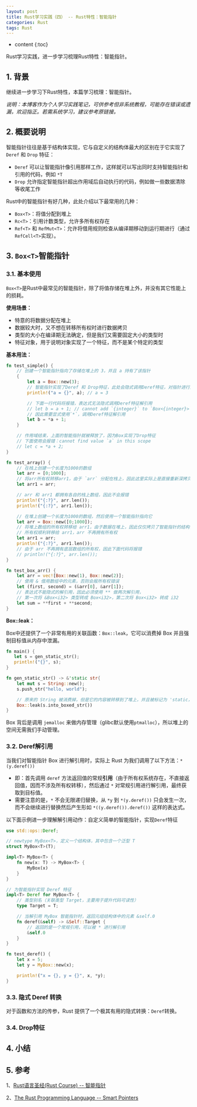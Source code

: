 ```yaml
---
layout: post
title: Rust学习实践（四） -- Rust特性：智能指针
categories: Rust
tags: Rust
---
```


* content
{:toc}

Rust学习实践，进一步学习梳理Rust特性：智能指针。



## 1. 背景

继续进一步学习下Rust特性，本篇学习梳理：智能指针。

*说明：本博客作为个人学习实践笔记，可供参考但非系统教程，可能存在错误或遗漏，欢迎指正。若需系统学习，建议参考原链接。*

## 2. 概要说明

智能指针往往是基于结构体实现，它与自定义的结构体最大的区别在于它实现了 `Deref` 和 `Drop` 特征：

* `Deref` 可以让智能指针像引用那样工作，这样就可以写出同时支持智能指针和引用的代码，例如 `*T`
* `Drop` 允许指定智能指针超出作用域后自动执行的代码，例如做一些数据清除等收尾工作

Rust中的智能指针有好几种，此处介绍以下最常用的几种：

* `Box<T>`：将值分配到堆上
* `Rc<T>`：引用计数类型，允许多所有权存在
* `Ref<T>` 和 `RefMut<T>`：允许将借用规则检查从编译期移动到运行期进行（通过`RefCell<T>`实现）。

## 3. `Box<T>`智能指针

### 3.1. 基本使用

`Box<T>`是Rust中最常见的智能指针，除了将值存储在堆上外，并没有其它性能上的损耗。

**使用场景：**

* 特意的将数据分配在堆上
* 数据较大时，又不想在转移所有权时进行数据拷贝
* 类型的大小在编译期无法确定，但是我们又需要固定大小的类型时
* 特征对象，用于说明对象实现了一个特征，而不是某个特定的类型

**基本用法：**

```rust
fn test_simple() {
    // 创建一个智能指针指向了存储在堆上的 3，并且 a 持有了该指针
    {
        let a = Box::new(3);
        // 智能指针实现了Deref 和 Drop特征，此处会隐式调用Deref特征，对指针进行解引用
        println!("a = {}", a); // a = 3

        // 下面一行代码将报错，表达式无法隐式调用Deref特征解引用
        // let b = a + 1; // cannot add `{integer}` to `Box<{integer}>`
        // 因此需要显式使用`*`，调用Deref特征解引用
        let b = *a + 1;
    }

    // 作用域结束，上面的智能指针就被释放了，因为Box实现了Drop特征
    // 下面使用会报错：cannot find value `a` in this scope
    // let c = *a + 2;
}

fn test_array() {
    // 在栈上创建一个长度为1000的数组
    let arr = [0;1000];
    // 将arr所有权转移arr1，由于 `arr` 分配在栈上，因此这里实际上是直接重新深拷贝了一份数据
    let arr1 = arr;

    // arr 和 arr1 都拥有各自的栈上数组，因此不会报错
    println!("{:?}", arr.len());
    println!("{:?}", arr1.len());

    // 在堆上创建一个长度为1000的数组，然后使用一个智能指针指向它
    let arr = Box::new([0;1000]);
    // 将堆上数组的所有权转移给 arr1，由于数据在堆上，因此仅仅拷贝了智能指针的结构体，底层数据并没有被拷贝
    // 所有权顺利转移给 arr1，arr 不再拥有所有权
    let arr1 = arr;
    println!("{:?}", arr1.len());
    // 由于 arr 不再拥有底层数组的所有权，因此下面代码将报错
    // println!("{:?}", arr.len());
}

fn test_box_arr() {
    let arr = vec![Box::new(1), Box::new(2)];
    // 使用 & 借用数组中的元素，否则会报所有权错误
    let (first, second) = (&arr[0], &arr[1]);
    // 表达式不能隐式的解引用，因此必须使用 ** 做两次解引用，
    // 第一次将 &Box<i32> 类型转成 Box<i32>，第二次将 Box<i32> 转成 i32
    let sum = **first + **second;
}
```

**Box::leak：**

Box中还提供了一个非常有用的关联函数：`Box::leak`，它可以消费掉 Box 并且强制目标值从内存中泄漏。

```rust
fn main() {
   let s = gen_static_str();
   println!("{}", s);
}

fn gen_static_str() -> &'static str{
    let mut s = String::new();
    s.push_str("hello, world");

    // 原来的 String 被消费掉，但是它的内容被转移到了堆上，并且被标记为 'static，返回了不可变的引用
    Box::leak(s.into_boxed_str())
}
```

Box 背后是调用 `jemalloc` 来做内存管理（glibc默认使用`ptmalloc`），所以堆上的空间无需我们手动管理。

### 3.2. Deref解引用

当我们对智能指针 Box 进行解引用时，实际上 Rust 为我们调用了以下方法：`*(y.deref())`

* 即：首先调用 `deref` 方法返回值的常规**引用**（由于所有权系统存在，不直接返回值，因而不涉及所有权转移），然后通过 `*` 对常规引用进行解引用，最终获取到目标值。
* 需要注意的是，`*` 不会无限递归替换，从 `*y` 到 `*(y.deref())` 只会发生一次，而不会继续进行替换然后产生形如 `*((y.deref()).deref())` 这样的表达式。

以下面示例进一步理解解引用动作：自定义简单的智能指针，实现`Deref`特征

```rust
use std::ops::Deref;

// newtype MyBox<T>，定义一个结构体，其中包含一个泛型 T
struct MyBox<T>(T);

impl<T> MyBox<T> {
    fn new(x: T) -> MyBox<T> {
        MyBox(x)
    }
}

// 为智能指针实现 Deref 特征
impl<T> Deref for MyBox<T> {
    // 类型别名（关联类型 Target，主要用于提升代码可读性）
    type Target = T;

    // 当解引用 MyBox 智能指针时，返回元组结构体中的元素 &self.0
    fn deref(&self) -> &Self::Target {
        // 返回的是一个常规引用，可以被 * 进行解引用
        &self.0
    }
}

fn test_deref() {
    let x = 5;
    let y = MyBox::new(x);

    println!("x = {}, y = {}", x, *y);
}
```

### 3.3. 隐式 Deref 转换

对于函数和方法的传参，Rust 提供了一个极其有用的隐式转换：`Deref`转换。



### 3.4. Drop特征

## 4. 小结


## 5. 参考

1、[Rust语言圣经(Rust Course) -- 智能指针](https://course.rs/advance/smart-pointer/intro.html)

2、[The Rust Programming Language -- Smart Pointers](https://doc.rust-lang.org/book/ch15-00-smart-pointers.html)
